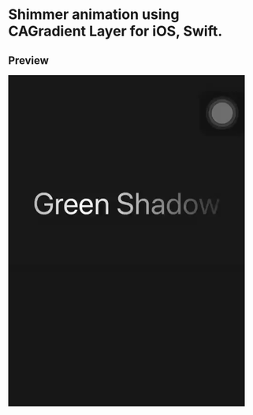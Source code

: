 # Shimmer animation using CAGradient Layer for iOS, Swift.


## Preview
![alt text](https://github.com/shubham14896/shimmer_animation/blob/master/preview.gif)
